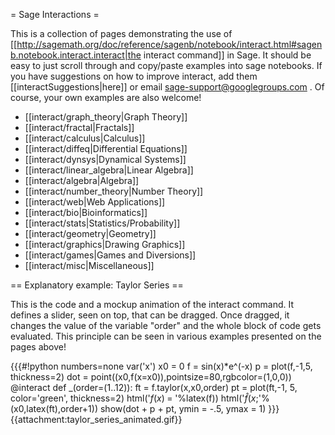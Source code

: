 = Sage Interactions =

This is a collection of pages demonstrating the use of [[http://sagemath.org/doc/reference/sagenb/notebook/interact.html#sagenb.notebook.interact.interact|the interact command]] in Sage. It should be easy to just scroll through and copy/paste examples into sage notebooks. If you have suggestions on how to improve interact, add them [[interactSuggestions|here]] or email sage-support@googlegroups.com . Of course, your own examples are also welcome!

 * [[interact/graph_theory|Graph Theory]]
 * [[interact/fractal|Fractals]]
 * [[interact/calculus|Calculus]]
 * [[interact/diffeq|Differential Equations]]
 * [[interact/dynsys|Dynamical Systems]]
 * [[interact/linear_algebra|Linear Algebra]]
 * [[interact/algebra|Algebra]]
 * [[interact/number_theory|Number Theory]]
 * [[interact/web|Web Applications]]
 * [[interact/bio|Bioinformatics]]
 * [[interact/stats|Statistics/Probability]]
 * [[interact/geometry|Geometry]]
 * [[interact/graphics|Drawing Graphics]]
 * [[interact/games|Games and Diversions]]
 * [[interact/misc|Miscellaneous]]

== Explanatory example: Taylor Series ==

This is the code and a mockup animation of the interact command. It defines a slider, seen on top, that can be dragged. Once dragged, it changes the value of the variable "order" and the whole block of code gets evaluated. This principle can be seen in various examples presented on the pages above!

{{{#!python numbers=none
var('x')
x0  = 0
f   = sin(x)*e^(-x)
p   = plot(f,-1,5, thickness=2)
dot = point((x0,f(x=x0)),pointsize=80,rgbcolor=(1,0,0))
@interact
def _(order=(1..12)):
  ft = f.taylor(x,x0,order)
  pt = plot(ft,-1, 5, color='green', thickness=2)
  html('$f(x)\;=\;%s$'%latex(f))
  html('$\hat{f}(x;%s)\;=\;%s+\mathcal{O}(x^{%s})$'%(x0,latex(ft),order+1))
  show(dot + p + pt, ymin = -.5, ymax = 1)
}}}
{{attachment:taylor_series_animated.gif}}
